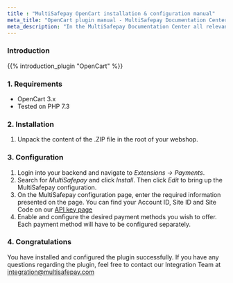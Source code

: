 ```yaml
---
title : "MultiSafepay OpenCart installation & configuration manual"
meta_title: "OpenCart plugin manual - MultiSafepay Documentation Center"
meta_description: "In the MultiSafepay Documentation Center all relevant information regarding our Plugins and API. As well as Support pages for Payment Method, Tools and General Questions. You can also find the contact details of our Support Team and Integration Team."
---
```


### Introduction

{{% introduction_plugin "OpenCart" %}}

### 1. Requirements
- OpenCart 3.x
- Tested on PHP 7.3

### 2. Installation
 1. Unpack the content of the .ZIP file in the root of your webshop.

### 3. Configuration
1. Login into your backend and navigate to _Extensions -> Payments_.
2. Search for _MultiSafepay_ and click _Install_. Then click _Edit_ to bring up the MultiSafepay configuration.
3. On the MultiSafepay configuration page, enter the required information presented on the page. You can find your Account ID, Site ID and Site Code on our [API key page](/tools/multisafepay-control/get-your-api-key/)
4. Enable and configure the desired payment methods you wish to offer. Each payment method will have to be configured separately.

### 4. Congratulations
You have installed and configured the plugin successfully. If you have any questions regarding the plugin, feel free to contact our Integration Team at <integration@multisafepay.com>


